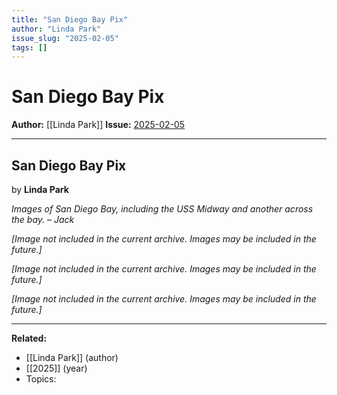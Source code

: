 ```yaml
---
title: "San Diego Bay Pix"
author: "Linda Park"
issue_slug: "2025-02-05"
tags: []
---
```


# San Diego Bay Pix

**Author:** [[Linda Park]]
**Issue:** [2025-02-05](https://plex.collectivesensecommons.org/2025-02-05/)

---

## San Diego Bay Pix
by **Linda Park**

*Images of San Diego Bay, including the USS Midway and another across the bay. – Jack*

*[Image not included in the current archive. Images may be included in the future.]*

*[Image not included in the current archive. Images may be included in the future.]*

*[Image not included in the current archive. Images may be included in the future.]*

---

**Related:**
- [[Linda Park]] (author)
- [[2025]] (year)
- Topics: 

